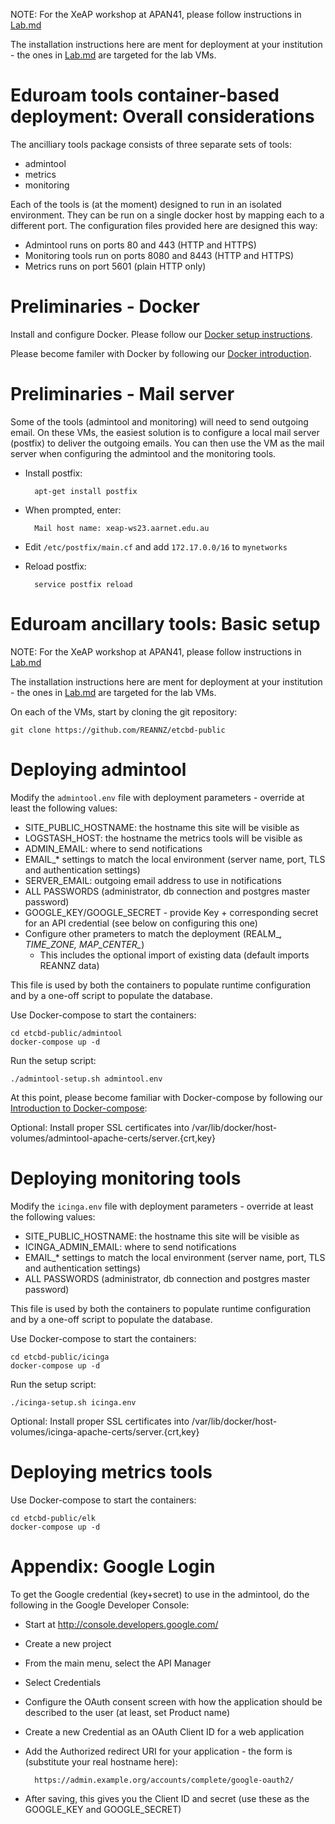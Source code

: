 
NOTE: For the XeAP workshop at APAN41, please follow instructions in [Lab.md](Lab.md)

The installation instructions here are ment for deployment at your institution - the ones in [Lab.md](Lab.md) are targeted for the lab VMs.

#  Eduroam tools container-based deployment: Overall considerations #

The ancilliary tools package consists of three separate sets of tools:
* admintool
* metrics
* monitoring

Each of the tools is (at the moment) designed to run in an isolated environment.  They can be run on a single docker host by mapping each to a different port.  The configuration files provided here are designed this way:

* Admintool runs on ports 80 and 443 (HTTP and HTTPS)
* Monitoring tools run on ports 8080 and 8443 (HTTP and HTTPS)
* Metrics runs on port 5601 (plain HTTP only)

# Preliminaries - Docker

Install and configure Docker.  Please follow our [Docker setup instructions](Docker-setup.md).

Please become familer with Docker by following our [Docker introduction](Docker-intro.md).

# Preliminaries - Mail server

Some of the tools (admintool and monitoring) will need to send outgoing email.  On these VMs, the easiest solution is to configure a local mail server (postfix) to deliver the outgoing emails.  You can then use the VM as the mail server when configuring the admintool and the monitoring tools.

* Install postfix:

        apt-get install postfix

* When prompted, enter:

        Mail host name: xeap-ws23.aarnet.edu.au

* Edit ````/etc/postfix/main.cf```` and add ````172.17.0.0/16```` to ````mynetworks````
* Reload postfix:

        service postfix reload


# Eduroam ancillary tools: Basic setup

NOTE: For the XeAP workshop at APAN41, please follow instructions in [Lab.md](Lab.md)

The installation instructions here are ment for deployment at your institution - the ones in [Lab.md](Lab.md) are targeted for the lab VMs.

On each of the VMs, start by cloning the git repository:

    git clone https://github.com/REANNZ/etcbd-public

# Deploying admintool

Modify the ````admintool.env```` file with deployment parameters - override at least the following values:

* SITE_PUBLIC_HOSTNAME: the hostname this site will be visible as
* LOGSTASH_HOST: the hostname the metrics tools will be visible as
* ADMIN_EMAIL: where to send notifications
* EMAIL_* settings to match the local environment (server name, port, TLS and authentication settings)
* SERVER_EMAIL: outgoing email address to use in notifications
* ALL PASSWORDS (administrator, db connection and postgres master password)
* GOOGLE_KEY/GOOGLE_SECRET - provide Key + corresponding secret for an API credential (see below on configuring this one)
* Configure other prameters to match the deployment (REALM_*, TIME_ZONE, MAP_CENTER_*)
  * This includes the optional import of existing data (default imports REANNZ data)

This file is used by both the containers to populate runtime configuration and by a one-off script to populate the database.

Use Docker-compose to start the containers:

    cd etcbd-public/admintool
    docker-compose up -d

Run the setup script:

    ./admintool-setup.sh admintool.env

At this point, please become familiar with Docker-compose by following our [Introduction to Docker-compose](Docker-compose-intro.md):

Optional: Install proper SSL certificates into /var/lib/docker/host-volumes/admintool-apache-certs/server.{crt,key}


# Deploying monitoring tools

Modify the ````icinga.env```` file with deployment parameters - override at least the following values:

* SITE_PUBLIC_HOSTNAME: the hostname this site will be visible as
* ICINGA_ADMIN_EMAIL: where to send notifications
* EMAIL_* settings to match the local environment (server name, port, TLS and authentication settings)
* ALL PASSWORDS (administrator, db connection and postgres master password)

This file is used by both the containers to populate runtime configuration and by a one-off script to populate the database.

Use Docker-compose to start the containers:

    cd etcbd-public/icinga
    docker-compose up -d

Run the setup script:

    ./icinga-setup.sh icinga.env

Optional: Install proper SSL certificates into /var/lib/docker/host-volumes/icinga-apache-certs/server.{crt,key}

# Deploying metrics tools

Use Docker-compose to start the containers:

    cd etcbd-public/elk
    docker-compose up -d


# Appendix: Google Login

To get the Google credential (key+secret) to use in the admintool, do the following in the Google Developer Console:

* Start at http://console.developers.google.com/
* Create a new project
* From the main menu, select the API Manager
* Select Credentials
* Configure the OAuth consent screen with how the application should be described to the user (at least, set Product name)
* Create a new Credential as an OAuth Client ID for a web application
* Add the Authorized redirect URI for your application - the form is (substitute your real hostname here):

        https://admin.example.org/accounts/complete/google-oauth2/

* After saving, this gives you the Client ID and secret (use these as the GOOGLE_KEY and GOOGLE_SECRET)

